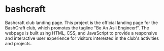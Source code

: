 # bashcraft
 Bashcraft club landing page.
This project is the official landing page for the BashCraft club, which promotes the tagline "Be An Asli Engineer!". The webpage is built using HTML, CSS, and JavaScript to provide a responsive and interactive user experience for visitors interested in the club's activities and projects.

